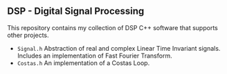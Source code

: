 ## DSP - Digital Signal Processing
This repository contains my collection of DSP C++ software that
supports other projects.
* `Signal.h` Abstraction of real and complex Linear Time Invariant signals.
Includes an implementation of Fast Fourier Transform.
* `Costas.h` An implementation of a Costas Loop.  